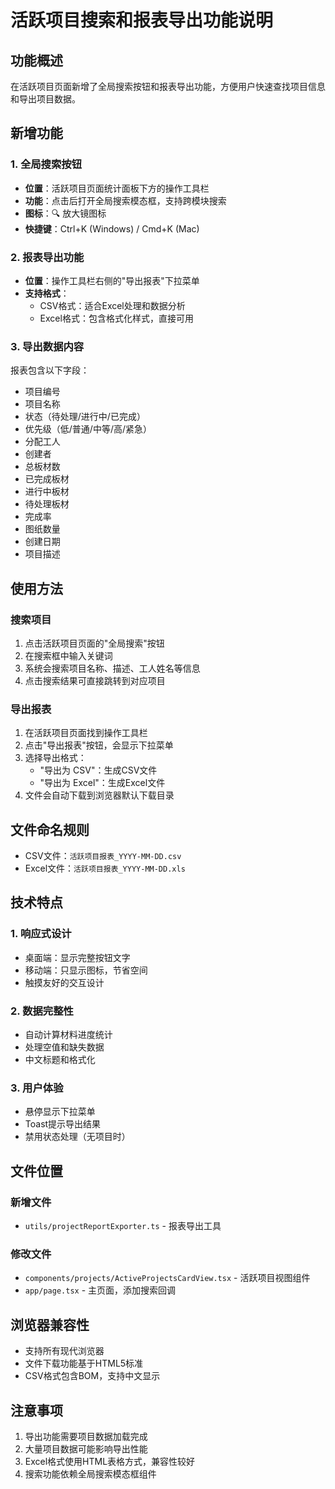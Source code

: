 # 活跃项目搜索和报表导出功能说明

## 功能概述

在活跃项目页面新增了全局搜索按钮和报表导出功能，方便用户快速查找项目信息和导出项目数据。

## 新增功能

### 1. 全局搜索按钮
- **位置**：活跃项目页面统计面板下方的操作工具栏
- **功能**：点击后打开全局搜索模态框，支持跨模块搜索
- **图标**：🔍 放大镜图标
- **快捷键**：Ctrl+K (Windows) / Cmd+K (Mac)

### 2. 报表导出功能
- **位置**：操作工具栏右侧的"导出报表"下拉菜单
- **支持格式**：
  - CSV格式：适合Excel处理和数据分析
  - Excel格式：包含格式化样式，直接可用

### 3. 导出数据内容
报表包含以下字段：
- 项目编号
- 项目名称
- 状态（待处理/进行中/已完成）
- 优先级（低/普通/中等/高/紧急）
- 分配工人
- 创建者
- 总板材数
- 已完成板材
- 进行中板材
- 待处理板材
- 完成率
- 图纸数量
- 创建日期
- 项目描述

## 使用方法

### 搜索项目
1. 点击活跃项目页面的"全局搜索"按钮
2. 在搜索框中输入关键词
3. 系统会搜索项目名称、描述、工人姓名等信息
4. 点击搜索结果可直接跳转到对应项目

### 导出报表
1. 在活跃项目页面找到操作工具栏
2. 点击"导出报表"按钮，会显示下拉菜单
3. 选择导出格式：
   - "导出为 CSV"：生成CSV文件
   - "导出为 Excel"：生成Excel文件
4. 文件会自动下载到浏览器默认下载目录

## 文件命名规则
- CSV文件：`活跃项目报表_YYYY-MM-DD.csv`
- Excel文件：`活跃项目报表_YYYY-MM-DD.xls`

## 技术特点

### 1. 响应式设计
- 桌面端：显示完整按钮文字
- 移动端：只显示图标，节省空间
- 触摸友好的交互设计

### 2. 数据完整性
- 自动计算材料进度统计
- 处理空值和缺失数据
- 中文标题和格式化

### 3. 用户体验
- 悬停显示下拉菜单
- Toast提示导出结果
- 禁用状态处理（无项目时）

## 文件位置

### 新增文件
- `utils/projectReportExporter.ts` - 报表导出工具

### 修改文件
- `components/projects/ActiveProjectsCardView.tsx` - 活跃项目视图组件
- `app/page.tsx` - 主页面，添加搜索回调

## 浏览器兼容性
- 支持所有现代浏览器
- 文件下载功能基于HTML5标准
- CSV格式包含BOM，支持中文显示

## 注意事项
1. 导出功能需要项目数据加载完成
2. 大量项目数据可能影响导出性能
3. Excel格式使用HTML表格方式，兼容性较好
4. 搜索功能依赖全局搜索模态框组件